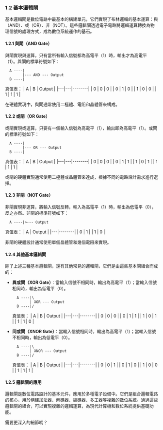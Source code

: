 

### 1.2 基本邏輯閘

基本邏輯閘是數位電路中最基本的構建單元，它們實現了布林邏輯的基本運算：與（AND）、或（OR）、非（NOT）。這些邏輯閘透過電子電路將邏輯運算轉換為物理信號的處理方式，成為數位系統運作的基石。

#### 1.2.1 與閘（AND Gate）

與閘實現與運算，只有當所有輸入信號都為高電平（1）時，輸出才為高電平（1）。與閘的標準符號如下：

```
  A ----|
        |--- AND --- Output
  B ----|
```

真值表：
| A | B | Output |
|---|---|--------|
| 0 | 0 |   0    |
| 0 | 1 |   0    |
| 1 | 0 |   0    |
| 1 | 1 |   1    |

在硬體實現中，與閘通常使用二極體、電阻和晶體管來構成。

#### 1.2.2 或閘（OR Gate）

或閘實現或運算，只要有一個輸入信號為高電平（1），輸出即為高電平（1）。或閘的標準符號如下：

```
  A ----|
        |--- OR --- Output
  B ----|
```

真值表：
| A | B | Output |
|---|---|--------|
| 0 | 0 |   0    |
| 0 | 1 |   1    |
| 1 | 0 |   1    |
| 1 | 1 |   1    |

或閘的硬體實現通常使用二極體或晶體管來達成，根據不同的電路設計需求進行選擇。

#### 1.2.3 非閘（NOT Gate）

非閘實現非運算，將輸入信號反轉，輸入為高電平（1）時，輸出為低電平（0），反之亦然。非閘的標準符號如下：

```
  A ----|>--- Output
```

真值表：
| A | Output |
|---|--------|
| 0 |   1    |
| 1 |   0    |

非閘的硬體設計通常使用單個晶體管和幾個電阻來實現。

#### 1.2.4 其他基本邏輯閘

除了上述三種基本邏輯閘，還有其他常見的邏輯閘，它們是由這些基本閘組合而成的：

- **異或閘（XOR Gate）**：當輸入信號不相同時，輸出為高電平（1）；當輸入信號相同時，輸出為低電平（0）。

  ```
    A ----|\
          | XOR --- Output
    B ----|/
  ```

  真值表：
  | A | B | Output |
  |---|---|--------|
  | 0 | 0 |   0    |
  | 0 | 1 |   1    |
  | 1 | 0 |   1    |
  | 1 | 1 |   0    |

- **同或閘（XNOR Gate）**：當輸入信號相同時，輸出為高電平（1）；當輸入信號不相同時，輸出為低電平（0）。

  ```
    A ----|\
          | XNOR --- Output
    B ----|/
  ```

  真值表：
  | A | B | Output |
  |---|---|--------|
  | 0 | 0 |   1    |
  | 0 | 1 |   0    |
  | 1 | 0 |   0    |
  | 1 | 1 |   1    |

#### 1.2.5 邏輯閘的應用

邏輯閘是數位電路設計的基本元件，應用於多種電子設備中。它們是組合邏輯電路的核心，用於構建加法器、解碼器、編碼器、多工器等複雜的數位系統。通過這些邏輯閘的組合，可以實現複雜的邏輯運算，為現代計算機和數位系統提供基礎功能。

需要更深入的細節嗎？